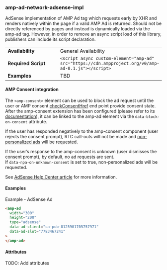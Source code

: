 <!---
Copyright 2016 The AMP HTML Authors. All Rights Reserved.

Licensed under the Apache License, Version 2.0 (the "License");
you may not use this file except in compliance with the License.
You may obtain a copy of the License at

      http://www.apache.org/licenses/LICENSE-2.0

Unless required by applicable law or agreed to in writing, software
distributed under the License is distributed on an "AS-IS" BASIS,
WITHOUT WARRANTIES OR CONDITIONS OF ANY KIND, either express or implied.
See the License for the specific language governing permissions and
limitations under the License.
-->

### amp-ad-network-adsense-impl

AdSense implementation of AMP Ad tag which requests early by XHR and
renders natively within the page if a valid AMP Ad is returned. Should
not be directly referenced by pages and instead is dynamically loaded
via the amp-ad tag. However, in order to remove an async script load
of this library, publishers can include its script declaration.

<table>
  <tr>
    <td width="40%"><strong>Availability</strong></td>
    <td>General Availability</td>
  </tr>
  <tr>
    <td width="40%"><strong>Required Script</strong></td>
    <td><code>&lt;script async custom-element="amp-ad" src="https://cdn.ampproject.org/v0/amp-ad-0.1.js">&lt;/script></code></td>
  </tr>
  <tr>
    <td width="40%"><strong>Examples</strong></td>
    <td>TBD</td>
  </tr>
</table>

#### AMP Consent integration

The `<amp-consent>` element can be used to block the ad request until the user or AMP consent [checkConsentHref](https://github.com/ampproject/amphtml/blob/master/extensions/amp-consent/amp-consent.md#consent-configuration) end point provide consent state. After the amp-consent extension has been configured (please refer to its [documentation](https://github.com/ampproject/amphtml/blob/master/extensions/amp-consent/amp-consent.md)), it can be linked to the amp-ad element via the `data-block-on-consent` attribute.

If the user has responded negatively to the amp-consent component (user rejects the consent prompt), RTC call-outs will not be made and [non-personalized ads](https://support.google.com/dfp_premium/answer/9005435) will be requested.

If the user’s response to the amp-consent is unknown (user dismisses the consent prompt), by default, no ad requests are sent.  
If `data-npa-on-unknown-consent` is set to true, non-personalized ads will be requested.

See [AdSense Help Center article](https://support.google.com/dfp_premium/answer/7678538) for more information.

#### Examples

Example - AdSense Ad

```html
<amp-ad
  width="300"
  height="200"
  type="adsense"
  data-ad-client="ca-pub-8125901705757971"
  data-ad-slot="7783467241"
>
</amp-ad>
```

#### Attributes

TODO: Add attributes
